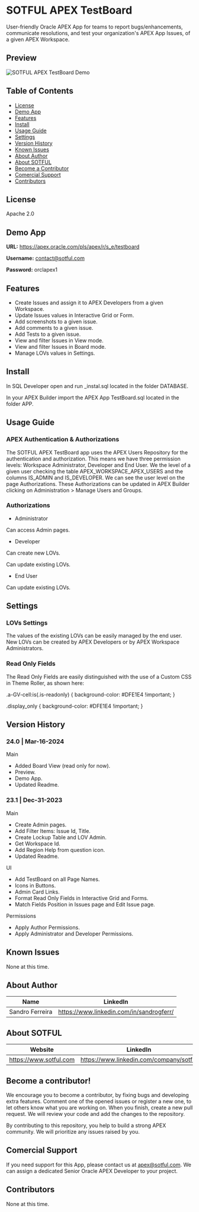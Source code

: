 # SOTFUL APEX TestBoard

User-friendly Oracle APEX App for teams to report bugs/enhancements, communicate resolutions, and test your organization's APEX App Issues, of a given APEX Workspace.

## Preview

![SOTFUL APEX TestBoard Demo](readme/TestBoard-Demo.gif)

## Table of Contents

- [License](#license)
- [Demo App](#demo_app)
- [Features](#features)
- [Install](#install)
- [Usage Guide](#usage_guide)
- [Settings](#settings)
- [Version History](#version_history)
- [Known Issues](#known_issues)
- [About Author](#about_author)
- [About SOTFUL](#about_sotful)
- [Become a Contributor](#become_a_contributor)
- [Comercial Support](#comercial_support)
- [Contributors](#contributors)


<a name="license"></a>
## License

Apache 2.0

<a name="demo_app"></a>
## Demo App

**URL:** 
https://apex.oracle.com/pls/apex/r/s_e/testboard

**Username:** contact@sotful.com

**Password:** orclapex1

<a name="features"></a>
## Features

- Create Issues and assign it to APEX Developers from a given Workspace.
- Update Issues values in Interactive Grid or Form.
- Add screenshots to a given issue.
- Add comments to a given issue.
- Add Tests to a given issue.
- View and filter Issues in View mode.
- View and filter Issues in Board mode.
- Manage LOVs values in Settings.


<a name="installation"></a>
## Install

In SQL Developer open and run _instal.sql located in the folder DATABASE.

In your APEX Builder import the APEX App TestBoard.sql located in the folder APP.

<a name="usage_guide"></a>
## Usage Guide

### APEX Authentication & Authorizations

The SOTFUL APEX TestBoard app uses the APEX Users Repository for the authentication and authorization. This means we have three permission levels: Workspace Administrator, Developer and End User. We the level of a given user checking the table APEX_WORKSPACE_APEX_USERS and the columns IS_ADMIN and IS_DEVELOPER. We can see the user level on the page Authorizations. These Authorizations can be updated in APEX Builder clicking on Administration > Manage Users and Groups.


### Authorizations

* Administrator

Can access Admin pages.


* Developer

Can create new LOVs.

Can update existing LOVs.


* End User

Can update existing LOVs.

<a name="settings"></a>
## Settings

### LOVs Settings

The values of the existing LOVs can be easily managed by the end user. New LOVs can be created by APEX Developers or by APEX Workspace Administrators.

### Read Only Fields

The Read Only Fields are easily distinguished with the use of a Custom CSS in Theme Roller, as shown here:

.a-GV-cell:is(.is-readonly) {
  background-color: #DFE1E4 !important;
}

.display_only {
  background-color: #DFE1E4 !important;
}


<a name="version_history"></a>
## Version History

### 24.0 | Mar-16-2024

Main

- Added Board View (read only for now).
- Preview.
- Demo App.
- Updated Readme.


### 23.1 | Dec-31-2023

Main

- Create Admin pages.
- Add Filter Items: Issue Id, Title.
- Create Lockup Table and LOV Admin.
- Get Workspace Id.
- Add Region Help from question icon.
- Updated Readme.

UI

- Add TestBoard on all Page Names.
- Icons in Buttons.
- Admin Card Links.
- Format Read Only Fields in Interactive Grid and Forms.
- Match Fields Position in Issues page and Edit Issue page.

Permissions

- Apply Author Permissions.
- Apply Administrator and Developer Permissions.

<a name="known_issues"></a>
## Known Issues

None at this time.

<a name="about_author"></a>
## About Author

|Name|LinkedIn|
|---|---|
|Sandro Ferreira|https://www.linkedin.com/in/sandrogferr/|

<a name="about_sotful"></a>
## About SOTFUL

|Website|LinkedIn|Email|
|---|---|---|
|https://www.sotful.com|https://www.linkedin.com/company/sotful|contact@sotful.com|

<a name="become_a_contributor"></a>
## Become a contributor!

We encourage you to become a contributor, by fixing bugs and developing extra features. Comment one of the opened issues or register a new one, to let others know what you are working on. When you finish, create a new pull request. We will review your code and add the changes to the repository.

By contributing to this repository, you help to build a strong APEX community. We will prioritize any issues raised by you.

<a name="comercial_support"></a>
## Comercial Support

If you need support for this App, please contact us at apex@sotful.com. We can assign a dedicated Senior Oracle APEX Developer to your project.

<a name="contributors"></a>
## Contributors

None at this time.